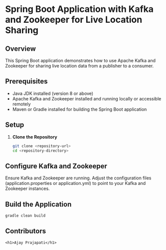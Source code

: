 # Spring Boot Application with Kafka and Zookeeper for Live Location Sharing

## Overview

This Spring Boot application demonstrates how to use Apache Kafka and Zookeeper for sharing live location data from a publisher to a consumer.

## Prerequisites

- Java JDK installed (version 8 or above)
- Apache Kafka and Zookeeper installed and running locally or accessible remotely
- Maven or Gradle installed for building the Spring Boot application

## Setup

1. **Clone the Repository**

   ```bash
   git clone <repository-url>
   cd <repository-directory>

## Configure Kafka and Zookeeper

Ensure Kafka and Zookeeper are running. Adjust the configuration files (application.properties or application.yml) to point to your Kafka and Zookeeper instances.

## Build the Application

```bash
gradle clean build 
```
## Contributors

```hrml
<h1>Ajay Prajapati</h1>
```

